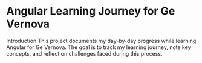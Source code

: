 Angular Learning Journey for Ge Vernova
=====================================================

Introduction
This project documents my day-by-day progress while learning Angular for Ge Vernova. The goal is to track my learning journey, note key concepts, and reflect on challenges faced during this process.
